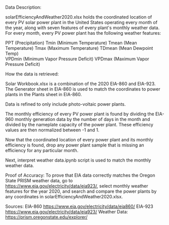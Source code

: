 
Data Description: 

solarEfficiencyAndWeather2020.xlsx holds the coordinated location of every PV solar power plant in the United States operating every month of the year, along with seven features of every plant's monthly weather data. For every month, every PV power plant has the following weather features: 

PPT (Precipitation) 
Tmin (Minimum Temperature) 
Tmean (Mean Temperature) 
Tmax (Maximum Temperature) 
TDmean (Mean Dewpoint Temp)  
VPDmin (Minimum Vapor Pressure Deficit) 
VPDmax (Maximum Vapor Pressure Deficit)


How the data is retrieved:
 
Solar Workbook.xlsx is a combination of the 2020 EIA-860 and EIA-923. The Generator sheet in EIA-860 is used to match the coordinates to power plants in the Plants sheet in EIA-860. 

Data is refined to only include photo-voltaic power plants. 

The monthly efficiency of every PV power plant is found by dividing the EIA-960 monthly generation data by the number of days in the month and divided by the nameplate capacity of the power plant. These efficiency values are then normalized between -1 and 1. 

Now that the coordinated location of every power plant and its monthly efficiency is found, drop any power plant sample that is missing an efficiency for any particular month. 

Next, interpret weather data.ipynb script is used to match the monthly weather data. 


Proof of Accuracy: 
To prove that EIA data correctly matches the Oregon State PRISM weather data, go to https://www.eia.gov/electricity/data/eia923/, select monthly weather features for the year 2020, and search and compare the power plants by any coordinates in solarEfficiencyAndWeather2020.xlsx. 


Sources: 
EIA-860 https://www.eia.gov/electricity/data/eia860/ 
EIA-923 https://www.eia.gov/electricity/data/eia923/ 
Weather Data: https://prism.oregonstate.edu/explorer/ 
